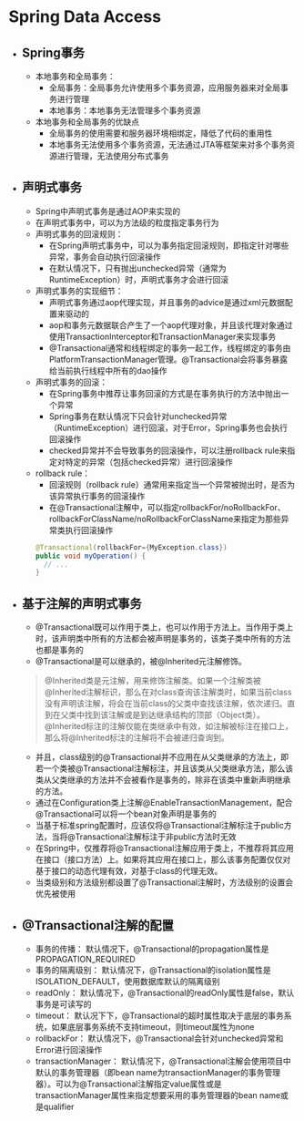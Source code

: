 # Spring Data Access
- ## Spring事务
  - 本地事务和全局事务：
    - 全局事务：全局事务允许使用多个事务资源，应用服务器来对全局事务进行管理
    - 本地事务：本地事务无法管理多个事务资源
  - 本地事务和全局事务的优缺点
    - 全局事务的使用需要和服务器环境相绑定，降低了代码的重用性
    - 本地事务无法使用多个事务资源，无法通过JTA等框架来对多个事务资源进行管理，无法使用分布式事务
- ## 声明式事务
  - Spring中声明式事务是通过AOP来实现的
  - 在声明式事务中，可以为方法级的粒度指定事务行为
  - 声明式事务的回滚规则：
    - 在Spring声明式事务中，可以为事务指定回滚规则，即指定针对哪些异常，事务会自动执行回滚操作
    - 在默认情况下，只有抛出unchecked异常（通常为RuntimeException）时，声明式事务才会进行回滚
  - 声明式事务的实现细节：
    - 声明式事务通过aop代理实现，并且事务的advice是通过xml元数据配置来驱动的
    - aop和事务元数据联合产生了一个aop代理对象，并且该代理对象通过使用TransactionInterceptor和TransactionManager来实现事务
    - @Transactional通常和线程绑定的事务一起工作，线程绑定的事务由PlatformTransactionManager管理。@Transactional会将事务暴露给当前执行线程中所有的dao操作
  - 声明式事务的回滚：
    - 在Spring事务中推荐让事务回滚的方式是在事务执行的方法中抛出一个异常
    - Spring事务在默认情况下只会针对unchecked异常（RuntimeException）进行回滚，对于Error，Spring事务也会执行回滚操作
    - checked异常并不会导致事务的回滚操作，可以注册rollback rule来指定对特定的异常（包括checked异常）进行回滚操作
  - rollback rule：
    - 回滚规则（rollback rule）通常用来指定当一个异常被抛出时，是否为该异常执行事务的回滚操作
    - 在@Transactional注解中，可以指定rollbackFor/noRollbackFor、rollbackForClassName/noRollbackForClassName来指定为那些异常类执行回滚操作
    ```java
    @Transactional(rollbackFor={MyException.class})
    public void myOperation() {
      // ...
    }
    ```
- ## 基于注解的声明式事务
  - @Transactional既可以作用于类上，也可以作用于方法上。当作用于类上时，该声明类中所有的方法都会被声明是事务的，该类子类中所有的方法也都是事务的
  - @Transactional是可以继承的，被@Inherited元注解修饰。
  >@Inherited类是元注解，用来修饰注解类。如果一个注解类被@Inherited注解标识，那么在对class查询该注解类时，如果当前class没有声明该注解，将会在当前class的父类中查找该注解，依次递归。直到在父类中找到该注解或是到达继承结构的顶部（Object类）。@Inherited标注的注解仅能在类继承中有效，如注解被标注在接口上，那么将@Inherited标注的注解将不会被递归查询到。
  - 并且，class级别的@Transactional并不应用在从父类继承的方法上，即若一个类被@Transactional注解标注，并且该类从父类继承方法，那么该类从父类继承的方法并不会被看作是事务的，除非在该类中重新声明继承的方法。
  - 通过在Configuration类上注解@EnableTransactionManagement，配合@Transactional可以将一个bean对象声明是事务的
  - 当基于标准spring配置时，应该仅将@Transactional注解标注于public方法，当将@Transactional注解标注于非public方法时无效
  - 在Spring中，仅推荐将@Transactional注解应用于类上，不推荐将其应用在接口（接口方法）上。如果将其应用在接口上，那么该事务配置仅仅对基于接口的动态代理有效，对基于class的代理无效。
  - 当类级别和方法级别都设置了@Transactional注解时，方法级别的设置会优先被使用
- ## @Transactional注解的配置
  - 事务的传播： 默认情况下，@Transactional的propagation属性是PROPAGATION_REQUIRED
  - 事务的隔离级别： 默认情况下，@Transactional的isolation属性是ISOLATION_DEFAULT，使用数据库默认的隔离级别
  - readOnly： 默认情况下，@Transactional的readOnly属性是false，默认事务是可读写的
  - timeout： 默认况下下，@Transactional的超时属性取决于底层的事务系统，如果底层事务系统不支持timeout，则timeout属性为none
  - rollbackFor： 默认情况下，@Transactional会针对unchecked异常和Error进行回滚操作
  - transactionManager： 默认情况下，@Transactional注解会使用项目中默认的事务管理器（即bean name为transactionManager的事务管理器）。可以为@Transactional注解指定value属性或是transactionManager属性来指定想要采用的事务管理器的bean name或是qualifier
